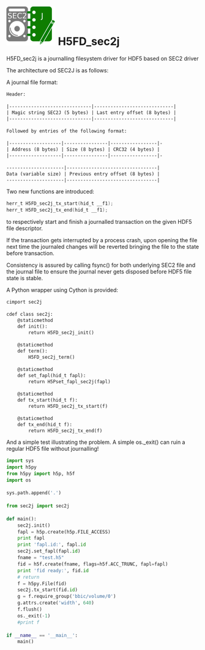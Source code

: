 

<img src="sec2j_icon.png" width="128" /> H5FD_sec2j
==========

H5FD_sec2j is a journalling filesystem driver for HDF5 based on SEC2 driver

The architecture od SEC2J is as follows:

A journal file format:

```
Header:

|------------------------------|-----------------------------|
| Magic string SEC2J (5 bytes) | Last entry offset (8 bytes) |
|------------------------------|-----------------------------|

Followed by entries of the following format:

|-------------------|----------------|-----------------|-
| Address (8 bytes) | Size (8 bytes) | CRC32 (4 bytes) |
|-------------------|----------------|-----------------|-

---------------------|---------------------------------|
Data (variable size) | Previous entry offset (8 bytes) |
---------------------|---------------------------------|

```

Two new functions are introduced:

```C
herr_t H5FD_sec2j_tx_start(hid_t __f1);
herr_t H5FD_sec2j_tx_end(hid_t __f1);
```

to respectively start and finish a journalled transaction on the given HDF5 file descriptor.

If the transaction gets interrupted by a process crash, upon opening the file next time the journaled changes will be reverted bringing the file to the state before transaction.

Consistency is assured by calling fsync() for both underlying SEC2 file and the journal file to ensure the journal never gets disposed before HDF5 file state is stable.

A Python wrapper using Cython is provided:

```Cython
cimport sec2j

cdef class sec2j:
    @staticmethod
    def init():
        return H5FD_sec2j_init()

    @staticmethod
    def term():
        H5FD_sec2j_term()

    @staticmethod
    def set_fapl(hid_t fapl):
        return H5Pset_fapl_sec2j(fapl)

    @staticmethod
    def tx_start(hid_t f):
        return H5FD_sec2j_tx_start(f)

    @staticmethod
    def tx_end(hid_t f):
        return H5FD_sec2j_tx_end(f)
```

And a simple test illustrating the problem. A simple os._exit() can ruin a regular HDF5 file without journalling!

```Python
import sys
import h5py
from h5py import h5p, h5f
import os

sys.path.append('.')

from sec2j import sec2j

def main():
	sec2j.init()
	fapl = h5p.create(h5p.FILE_ACCESS)
	print fapl
	print 'fapl.id:', fapl.id
	sec2j.set_fapl(fapl.id)
	fname = "test.h5"
	fid = h5f.create(fname, flags=h5f.ACC_TRUNC, fapl=fapl)
	print 'fid ready:', fid.id
	# return
	f = h5py.File(fid)
	sec2j.tx_start(fid.id)
	g = f.require_group('bbic/volume/0')
	g.attrs.create('width', 640)
	f.flush()
	os._exit(-1)
	#print f

if __name__ == '__main__':
    main()
```

